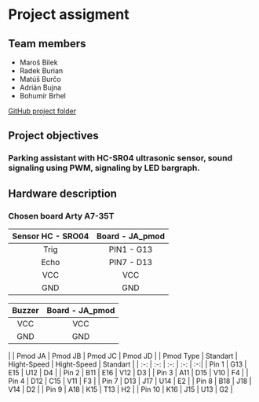 # Project assigment

## Team members

* Maroš Bilek
* Radek Burian
* Matúš Burčo
* Adrián Bujna
* Bohumír Brhel

[GitHub project folder](to-do)

## Project objectives

### Parking assistant with HC-SR04 ultrasonic sensor, sound signaling using PWM, signaling by LED bargraph.

## Hardware description

### Chosen board **Arty A7-35T**

| **Sensor HC - SRO04** | **Board - JA_pmod** |
| :-: | :-: | 
| Trig | PIN1 - G13 |
| Echo | PIN7 - D13 |
| VCC | VCC |
| GND | GND |


| **Buzzer** | **Board - JA_pmod** |
| :-: | :-: | 
| VCC | VCC |
| GND | GND |


|          | Pmod JA | Pmod JB | Pmod JC | Pmod JD |
| Pmod Type | Standart | Hight-Speed | Hight-Speed | Standart | 
|  :-:   | :-: | :-: | :-: | :-:|
| Pin 1  | G13 | E15 | U12 | D4 |
| Pin 2  | B11 | E16 | V12 | D3 |
| Pin 3  | A11 | D15 | V10 | F4 |
| Pin 4  | D12 | C15 | V11 | F3 |
| Pin 7  | D13 | J17 | U14 | E2 |
| Pin 8  | B18 | J18 | V14 | D2 |
| Pin 9  | A18 | K15 | T13 | H2 |
| Pin 10 | K16 | J15 | U13 | G2 |
























